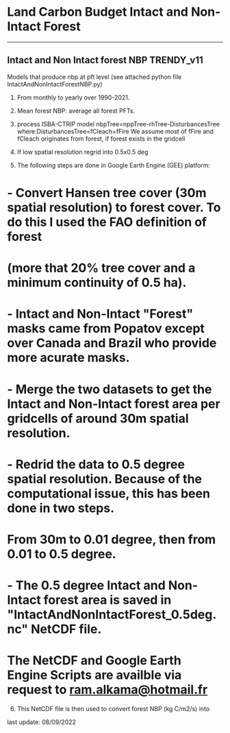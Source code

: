 # Land Carbon Budget Intact and Non-Intact Forest
------------------------------------
  Intact and Non Intact forest NBP
            TRENDY_v11
-------------------------------------

Models that produce nbp at pft level (see attached python file IntactAndNonIntactForestNBP.py)
1) From monthly to yearly over  1990-2021.
2) Mean forest NBP: average all forest PFTs.

3) process ISBA-CTRIP model 
   nbpTree=nppTree-rhTree-DisturbancesTree
   where:DisturbancesTree=fCleach+fFire
   We assume most of fFire and fCleach originates from forest, if forest exists in the gridcell 

4) If low spatial resolution regrid into 0.5x0.5 deg


5) The following steps are done in Google Earth Engine (GEE) platform: 
#      - Convert Hansen tree cover (30m spatial resolution) to forest cover. To do this I used the FAO definition of forest
#         (more that 20% tree cover and a minimum continuity of 0.5 ha).
#      - Intact and Non-Intact "Forest" masks came from Popatov except over Canada and Brazil who provide more acurate masks.
#      - Merge the two datasets to get the Intact and Non-Intact forest area per gridcells of around 30m spatial resolution. 
#      - Redrid the data to 0.5 degree spatial resolution. Because of the computational issue, this has been done in two steps.
#        From 30m to 0.01 degree, then from 0.01 to 0.5 degree.
#      - The 0.5 degree Intact and Non-Intact forest area is saved in "IntactAndNonIntactForest_0.5deg.nc" NetCDF file. 
#      The NetCDF and Google Earth Engine Scripts are availble via request to ram.alkama@hotmail.fr
6) This NetCDF file is then used to convert forest NBP (kg C/m2/s) into 
 
last update: 08/09/2022
